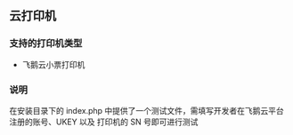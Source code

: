## 云打印机

### 支持的打印机类型
- 飞鹅云小票打印机

### 说明
在安装目录下的 index.php 中提供了一个测试文件，需填写开发者在飞鹅云平台注册的账号、UKEY 以及 打印机的 SN 号即可进行测试



